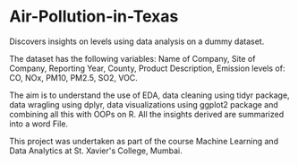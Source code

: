 # Air-Pollution-in-Texas
Discovers insights on levels using data analysis on a dummy dataset.

The dataset has the following variables: Name of Company, Site of Company, Reporting Year, County, Product Description, Emission levels of: CO, NOx, PM10, PM2.5, SO2, VOC. 

The aim is to understand the use of EDA, data cleaning using tidyr package, data wragling using dplyr, data visualizations using ggplot2 package and combining all this with OOPs on R. All the insights derived are summarized into a word File. 

This project was undertaken as part of the course Machine Learning and Data Analytics at St. Xavier's College, Mumbai.
